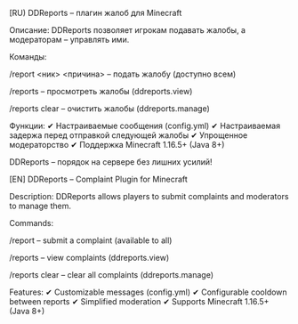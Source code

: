 [RU) 
DDReports – плагин жалоб для Minecraft

Описание:
DDReports позволяет игрокам подавать жалобы, а модераторам – управлять ими.

Команды:

/report <ник> <причина> – подать жалобу (доступно всем)

/reports – просмотреть жалобы (ddreports.view)

/reports clear – очистить жалобы (ddreports.manage)


Функции:
✔ Настраиваемые сообщения (config.yml)
✔ Настраиваемая задержа перед отправкой следующей жалобы
✔ Упрощенное модераторство
✔ Поддержка Minecraft 1.16.5+ (Java 8+)

DDReports – порядок на сервере без лишних усилий!



[EN]
DDReports – Complaint Plugin for Minecraft

Description:
DDReports allows players to submit complaints and moderators to manage them.

Commands:

/report <nickname> <reason> – submit a complaint (available to all)

/reports – view complaints (ddreports.view)

/reports clear – clear all complaints (ddreports.manage)


Features:
✔ Customizable messages (config.yml)
✔ Configurable cooldown between reports
✔ Simplified moderation
✔ Supports Minecraft 1.16.5+ (Java 8+)

